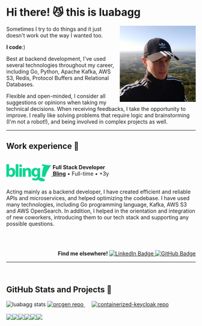 <h1>Hi there! 😼 this is luabagg</h1>

<a href="./images/" target="_blank">
    <img src="./images/luabagg.jpg" width="40%" align="right" alt="luabagg"/>
</a>

<div align="left"> 
    <p>Sometimes I try to do things and it just doesn't work out the way I wanted too.</p>
    <p><strong>I code</strong>:)</p>
    <p>Best at backend development, I've used several technologies throughout my career, including Go, Python, Apache Kafka, AWS S3, Redis, Protocol Buffers and Relational Databases.</p>
    <p>Flexible and open-minded, I consider all suggestions or opinions when taking my technical decisions. When receiving feedbacks, I take the opportunity to improve. I really like solving problems that require logic and brainstorming (I'm not a robot!), and being involved in complex projects as well.</p>
</div>

<hr/>

<div>
    <h2>Work experience 🚀</h2>
    <br/>
    <div>
        <div>
            <img src="./images/bling.svg" width="120px" height="46px" align="left" alt="bling"/>
            <strong>&nbsp;Full Stack Developer</strong>
            <br/>
            <a href="https://www.bling.com.br/" alt="Bling logo">&nbsp;<strong>Bling</strong></a> • Full-time • +3y
        </div>
        <br/>
        <p>Acting mainly as a backend developer, I have created efficient and reliable APIs and microservices, and helped optimizing the codebase. I have used many technologies, including Go programming language, Kafka, AWS S3 and AWS OpenSearch. In addition, I helped in the orientation and integration of new coworkers, introducing them to our tech stack  and supporting any possible questions.</p>
    </div>
</div>

<br/><br/>

<div align="right">
    <b>Find me elsewhere!</b>
    <a href="https://www.linkedin.com/in/luabagg" target="_blank">
        <img height="18px" src="https://img.shields.io/badge/Luan Baggio-0077B5?style=for-the-badge&logo=linkedin&logoColor=white" alt="LinkedIn Badge"/>
    </a>
    <a href="https://github.com/luabagg" target="_blank">
        <img height="18px" src="https://img.shields.io/github/followers/luabagg?label=follow&style=social" alt="GitHub Badge"/>
    </a>
</div>

<hr/><br/>

<div>
    <h2>GitHub Stats and Projects 📌</h2>
    <img height="160px" width="350px" src="https://github-readme-stats.vercel.app/api/top-langs/?username=luabagg&hide=html&layout=compact&theme=merko" alt="luabagg stats"/>
    <a href="https://github.com/luabagg/orcgen" target="_blank">
        <img height="160px" width="400px" src="https://github-readme-stats.vercel.app/api/pin/?username=luabagg&repo=orcgen&theme=merko" alt="orcgen repo"/>
    </a>
    &emsp;
    <a href="https://github.com/luabagg/containerized-keycloak" target="_blank">
        <img height="160px" width="340px" src="https://github-readme-stats.vercel.app/api/pin/?username=luabagg&repo=containerized-keycloak&theme=merko" alt="containerized-keycloak repo"/>
    </a>
</div>

<br/>

<div>
    <img height="25px" src="https://img.shields.io/badge/PHP-777BB4?style=for-the-badge&logoColor=white"/><img height="25px" src="https://img.shields.io/badge/Python-3776AB?style=for-the-badge&logoColor=white"/><img height="25px" src="https://img.shields.io/badge/Go-00ADD8?style=for-the-badge&logoColor=white"/><img height="25px" src="https://img.shields.io/badge/JavaScript-F7DF1E?style=for-the-badge&logoColor=black"/><img height="25px" src="https://img.shields.io/badge/CSS3-1572B6?style=for-the-badge&logoColor=white"/><img height="25px" src="https://img.shields.io/badge/HTML5-E34F26?style=for-the-badge&logoColor=white"/>
</div>
